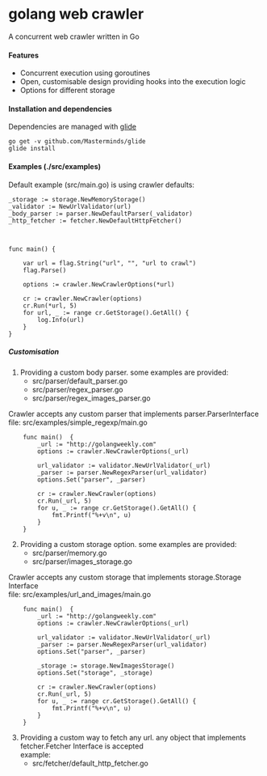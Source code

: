 golang web crawler
===========

A concurrent web crawler written in Go

#### Features

 -  Concurrent execution using goroutines
 -  Open, customisable design providing hooks into the execution logic
 -  Options for different storage

#### Installation and dependencies
Dependencies are managed with [glide](https://github.com/Masterminds/glide)

    go get -v github.com/Masterminds/glide
    glide install

#### Examples (./src/examples)

Default example (src/main.go) is using crawler defaults:

    _storage := storage.NewMemoryStorage()
    _validator := NewUrlValidator(url)
    _body_parser := parser.NewDefaultParser(_validator)
    _http_fetcher := fetcher.NewDefaultHttpFetcher()

 

    func main() {

		var url = flag.String("url", "", "url to crawl")
		flag.Parse()
	
		options := crawler.NewCrawlerOptions(*url)
	
		cr := crawler.NewCrawler(options)
		cr.Run(*url, 5)
		for url, _ := range cr.GetStorage().GetAll() {
			log.Info(url)
		}
	}

##### Customisation
1. Providing a custom body parser. some examples are provided: 
	- src/parser/default_parser.go
	- src/parser/regex_parser.go
	- src/parser/regex_images_parser.go

Crawler accepts any custom parser that implements parser.ParserInterface	
file: src/examples/simple_regexp/main.go

	    func main()  {
			_url := "http://golangweekly.com"
			options := crawler.NewCrawlerOptions(_url)
		
			url_validator := validator.NewUrlValidator(_url)
			_parser := parser.NewRegexParser(url_validator)
			options.Set("parser", _parser)
			
			cr := crawler.NewCrawler(options)
			cr.Run(_url, 5)
			for u, _ := range cr.GetStorage().GetAll() {
				fmt.Printf("%+v\n", u)
			}
		}

2. Providing a custom storage option. some examples are provided: 
	- src/parser/memory.go
	- src/parser/images_storage.go

Crawler accepts any custom storage that implements storage.Storage Interface	
file: src/examples/url_and_images/main.go

	    func main()  {
			_url := "http://golangweekly.com"
			options := crawler.NewCrawlerOptions(_url)
		
			url_validator := validator.NewUrlValidator(_url)
			_parser := parser.NewRegexParser(url_validator)
			options.Set("parser", _parser)

			_storage := storage.NewImagesStorage()
			options.Set("storage", _storage)
			
			cr := crawler.NewCrawler(options)
			cr.Run(_url, 5)
			for u, _ := range cr.GetStorage().GetAll() {
				fmt.Printf("%+v\n", u)
			}
		}

3. Providing a custom way to fetch any url. any object that implements fetcher.Fetcher Interface is accepted	
 example: 
	- src/fetcher/default_http_fetcher.go

